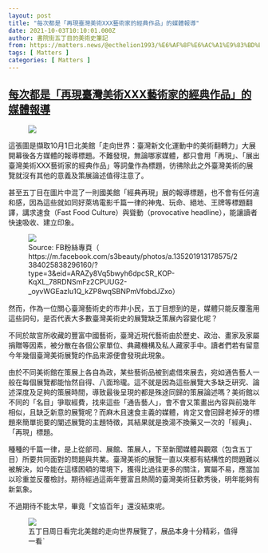 ```yaml
---
layout: post
title: "每次都是「再現臺灣美術XXX藝術家的經典作品」的媒體報導"
date: 2021-10-03T10:10:01.000Z
author: 書院街五丁目的美術史筆記
from: https://matters.news/@ecthelion1993/%E6%AF%8F%E6%AC%A1%E9%83%BD%E6%98%AF-%E5%86%8D%E7%8F%BE%E8%87%BA%E7%81%A3%E7%BE%8E%E8%A1%93xxx%E8%97%9D%E8%A1%93%E5%AE%B6%E7%9A%84%E7%B6%93%E5%85%B8%E4%BD%9C%E5%93%81-%E7%9A%84%E5%AA%92%E9%AB%94%E5%A0%B1%E5%B0%8E-bafyreidddhcfspqj4jmapeca3gvrl5jiilb5l5vuoxzmqajfvwm5eabk7y
tags: [ Matters ]
categories: [ Matters ]
---
```

<!--1633255801000-->
[每次都是「再現臺灣美術XXX藝術家的經典作品」的媒體報導](https://matters.news/@ecthelion1993/%E6%AF%8F%E6%AC%A1%E9%83%BD%E6%98%AF-%E5%86%8D%E7%8F%BE%E8%87%BA%E7%81%A3%E7%BE%8E%E8%A1%93xxx%E8%97%9D%E8%A1%93%E5%AE%B6%E7%9A%84%E7%B6%93%E5%85%B8%E4%BD%9C%E5%93%81-%E7%9A%84%E5%AA%92%E9%AB%94%E5%A0%B1%E5%B0%8E-bafyreidddhcfspqj4jmapeca3gvrl5jiilb5l5vuoxzmqajfvwm5eabk7y)
------

<div>
<figure class="image"><img src="https://assets.matters.news/embed/3b362b90-1ece-42b9-b648-d21891bc3d44.jpeg" data-asset-id="3b362b90-1ece-42b9-b648-d21891bc3d44" referrerpolicy="no-referrer"><figcaption><span></span></figcaption></figure><p>這張圖是擷取10月1日北美館「走向世界：臺灣新文化運動中的美術翻轉力」大展開幕後各方媒體的報導標題。不難發現，無論哪家媒體，都只會用「再現」、「展出臺灣美術XXX藝術家的經典作品」等詞彙作為標題，彷彿除此之外臺灣美術的展覽就沒有其他的意義及策展論述值得注意了。</p><p>甚至五丁目在圖片中混了一則國美館「經典再現」展的報導標題，也不會有任何違和感，因為這些就如同好萊塢電影千篇一律的神鬼、玩命、絕地、王牌等標題翻譯，講求速食（Fast Food Culture）與聳動（provocative headline），能讓讀者快速吸收、建立印象。</p><figure class="image"><img src="https://assets.matters.news/embed/b1818930-5808-4c92-b31e-8feb0bd6bb6c.jpeg" data-asset-id="b1818930-5808-4c92-b31e-8feb0bd6bb6c" referrerpolicy="no-referrer"><figcaption><span>Source: FB粉絲專頁（ https://m.facebook.com/s3beauty/photos/a.135201913178575/2384025838296160/?type=3&eid=ARAZy8Vq5bwyh6dpcSR_KOP-KqXL_78RDNSmFz2CPUUG2-_oyvWGEazIu1Q_kZP8wqSBNPmVfobdJZxo）</span></figcaption></figure><p>然而，作為一位關心臺灣藝術史的市井小民，五丁目想到的是，媒體只能反覆濫用這些詞句，是否代表大多數臺灣美術史的展覽缺乏策展內容變化呢？</p><p>不同於故宮所收藏的豐富中國藝術，臺灣近現代藝術由於歷史、政治、畫家及家屬捐贈等因素，被分散在各個公家單位、典藏機構及私人藏家手中。讀者們若有留意今年幾個臺灣美術展覽的作品來源便會發現此現象。</p><p>由於不同美術館在策展上各自為政，某些藝術品被到處借來展去，宛如通告藝人一般在每個展覽都能怡然自得、八面玲瓏。這不就是因為這些展覽大多缺乏研究、論述深度及足夠的策展時間，導致最後呈現的都是殊途同歸的策展論述嗎？美術館以不同的「名目」爭取經費，找來這些「通告藝人」，會不會又策畫出內容與前幾年相似，且缺乏新意的展覽呢？而麻木且速食主義的媒體，肯定又會回歸老掉牙的標題來簡單扼要的闡述展覽的主題特徵，其結果就是換湯不換藥又一次的「經典」、「再現」標題。</p><p>種種的千篇一律，是上從部司、展館、策展人，下至新聞媒體與觀眾（包含五丁目）所要共同面對的問題與共業。臺灣美術的展覽一直以來都有結構性的問題難以被解決，如今能在這樣困頓的環境下，獲得比過往更多的關注，實屬不易，應當加以珍重並反覆檢討。期待經過這兩年豐富且熱鬧的臺灣美術狂歡秀後，明年能夠有新氣象。</p><p>不過期待不能太早，畢竟「文協百年」還沒結束呢。</p><figure class="image"><img src="https://assets.matters.news/embed/e07c23d2-357d-4726-acce-21d197ba2034.jpeg" data-asset-id="e07c23d2-357d-4726-acce-21d197ba2034" referrerpolicy="no-referrer"><figcaption><span>五丁目周日看完北美館的走向世界展覽了，展品本身十分精彩，值得一看ˋ</span></figcaption></figure><p><br></p>
</div>
